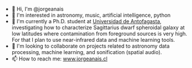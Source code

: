 - 👋 Hi, I'm @jorgeanais
- 👀 I'm interested in astronomy, music, artificial intelligence, python
- 🌱 I'm currently a Ph.D. student at [Universidad de Antofagasta](https://www.astro.uantof.cl/), investigating how to characterize Sagittarius dwarf spheroidal galaxy at low latitudes where contamination from foreground sources is very high. For that I plan to use near-infrared data and machine learning tools.
- 💞️ I'm looking to collaborate on projects related to astronomy data processing, machine learning, and sonification (spatial audio).
- 📫 How to reach me: www.jorgeanais.cl

<!---
jorgeanais/jorgeanais is a ✨ special ✨ repository because its `README.md` (this file) appears on your GitHub profile.
You can click the Preview link to take a look at your changes.
--->
